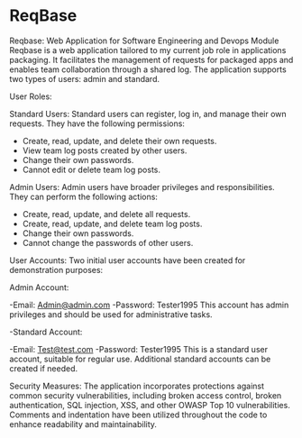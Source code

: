 # ReqBase
Reqbase: Web Application for Software Engineering and Devops Module
Reqbase is a web application tailored to my current job role in applications packaging. It facilitates the management of requests for packaged apps and enables team collaboration through a shared log. The application supports two types of users: admin and standard.

User Roles:

Standard Users: Standard users can register, log in, and manage their own requests. They have the following permissions:
- Create, read, update, and delete their own requests.
- View team log posts created by other users.
- Change their own passwords.
- Cannot edit or delete team log posts.

Admin Users: Admin users have broader privileges and responsibilities. They can perform the following actions:
- Create, read, update, and delete all requests.
- Create, read, update, and delete team log posts.
- Change their own passwords.
- Cannot change the passwords of other users.

User Accounts:
Two initial user accounts have been created for demonstration purposes:

Admin Account:

-Email: Admin@admin.com
-Password: Tester1995
This account has admin privileges and should be used for administrative tasks.

-Standard Account:

-Email: Test@test.com
-Password: Tester1995
This is a standard user account, suitable for regular use. Additional standard accounts can be created if needed.

Security Measures:
The application incorporates protections against common security vulnerabilities, including broken access control, broken authentication, SQL injection, XSS, and other OWASP Top 10 vulnerabilities.
Comments and indentation have been utilized throughout the code to enhance readability and maintainability.